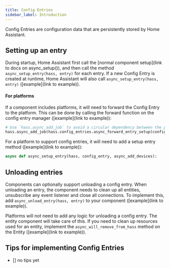 ```yaml
---
title: Config Entries
sidebar_label: Introduction
---
```


Config Entries are configuration data that are persistently stored by Home Assistant.

## Setting up an entry

During startup, Home Assistant first call the [normal component setup](link to docs on async_setup()),
and then call the method `async_setup_entry(hass, entry)` for each entry. If a new Config Entry is
created at runtime, Home Assistant will also call `async_setup_entry(hass, entry)` ([example](link to example)).

#### For platforms

If a component includes platforms, it will need to forward the Config Entry to the platform. This can
be done by calling the forward function on the config entry manager ([example](link to example)):

```python
# Use `hass.async_add_job` to avoid a circular dependency between the platform and the component
hass.async_add_job(hass.config_entries.async_forward_entry_setup(config_entry, 'light'))
```

For a platform to support config entries, it will need to add a setup entry method ([example](link to example)):

```python
async def async_setup_entry(hass, config_entry, async_add_devices):
```

## Unloading entries

Components can optionally support unloading a config entry. When unloading an entry, the component needs
to clean up all entities, unsubscribe any event listener and close all connections. To implement this,
add `async_unload_entry(hass, entry)` to your component ([example](link to example)).

Platforms will not need to add any logic for unloading a config entry. The entity component will take care of this.
If you need to clean up resources used for an entity, implement the `async_will_remove_from_hass` method on the Entity ([example](link to example)).

## Tips for implementing Config Entries

- [] no tips yet
